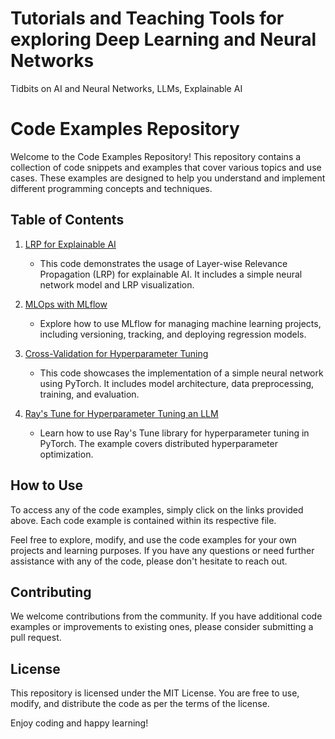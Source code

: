 # Tutorials and Teaching Tools for exploring Deep Learning and Neural Networks

Tidbits on AI and Neural Networks, LLMs, Explainable AI

# Code Examples Repository

Welcome to the Code Examples Repository! This repository contains a collection of code snippets and examples that cover various topics and use cases. These examples are designed to help you understand and implement different programming concepts and techniques.

## Table of Contents

1. [LRP for Explainable AI](https://github.com/jddavis-ai/teaching/blob/main/LRP_for_Explainable_AI_Tutorial.ipynb)
   - This code demonstrates the usage of Layer-wise Relevance Propagation (LRP) for explainable AI. It includes a simple neural network model and LRP visualization.

2. [MLOps with MLflow](https://github.com/jddavis-ai/teaching/blob/main/mlops-mlflow.md)
   - Explore how to use MLflow for managing machine learning projects, including versioning, tracking, and deploying regression models.

3. [Cross-Validation for Hyperparameter Tuning](https://github.com/jddavis-ai/teaching/blob/main/Cross-Validation-Hyperparameter-Tuning.md)
   - This code showcases the implementation of a simple neural network using PyTorch. It includes model architecture, data preprocessing, training, and evaluation.

4. [Ray's Tune for Hyperparameter Tuning an LLM](https://github.com/jddavis-ai/teaching/blob/main/LLM-Hyperparameter-Tuning-Tutorial.md)
   - Learn how to use Ray's Tune library for hyperparameter tuning in PyTorch. The example covers distributed hyperparameter optimization.

## How to Use

To access any of the code examples, simply click on the links provided above. Each code example is contained within its respective file.

Feel free to explore, modify, and use the code examples for your own projects and learning purposes. If you have any questions or need further assistance with any of the code, please don't hesitate to reach out.

## Contributing

We welcome contributions from the community. If you have additional code examples or improvements to existing ones, please consider submitting a pull request.

## License

This repository is licensed under the MIT License. You are free to use, modify, and distribute the code as per the terms of the license.

Enjoy coding and happy learning!

